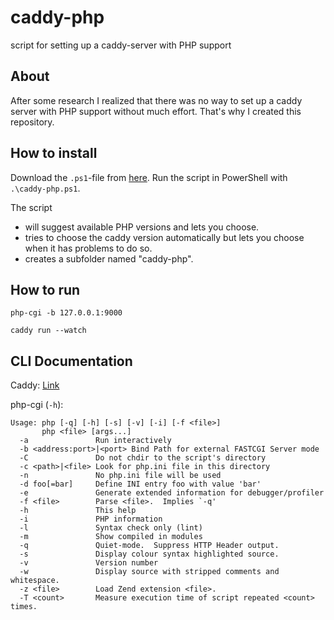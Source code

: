 # caddy-php
script for setting up a caddy-server with PHP support

## About
After some research I realized that there was no way to set up a caddy server with PHP support without much effort. That's why I created this repository.

## How to install
Download the `.ps1`-file from [here](./src/). Run the script in PowerShell with `.\caddy-php.ps1`.

The script
- will suggest available PHP versions and lets you choose.
- tries to choose the caddy version automatically but lets you choose when it has problems to do so.
- creates a subfolder named "caddy-php".

## How to run
```
php-cgi -b 127.0.0.1:9000
```

```
caddy run --watch
```

## CLI Documentation
Caddy: [Link](https://caddyserver.com/docs/command-line)

php-cgi (`-h`): 
```
Usage: php [-q] [-h] [-s] [-v] [-i] [-f <file>]
       php <file> [args...]
  -a               Run interactively
  -b <address:port>|<port> Bind Path for external FASTCGI Server mode
  -C               Do not chdir to the script's directory
  -c <path>|<file> Look for php.ini file in this directory
  -n               No php.ini file will be used
  -d foo[=bar]     Define INI entry foo with value 'bar'
  -e               Generate extended information for debugger/profiler
  -f <file>        Parse <file>.  Implies `-q'
  -h               This help
  -i               PHP information
  -l               Syntax check only (lint)
  -m               Show compiled in modules
  -q               Quiet-mode.  Suppress HTTP Header output.
  -s               Display colour syntax highlighted source.
  -v               Version number
  -w               Display source with stripped comments and whitespace.
  -z <file>        Load Zend extension <file>.
  -T <count>       Measure execution time of script repeated <count> times.
```
